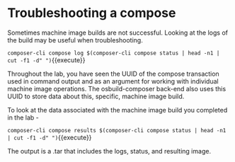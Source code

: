 # Troubleshooting a compose

Sometimes machine image builds are not successful.  Looking at the logs
of the build may be useful when troubleshooting.

`composer-cli compose log $(composer-cli compose status | head -n1 | cut -f1 -d" ")`{{execute}}

Throughout the lab, you have seen the UUID of the compose transaction used in
command output and as an argument for working with individual machine image
operations.  The osbuild-composer back-end also uses this UUID to store data about
this, specific, machine image build.  

To look at the data associated with the machine image build you completed in
the lab -

`composer-cli compose results $(composer-cli compose status | head -n1 | cut -f1 -d" ")`{{execute}}

The output is a .tar that includes the logs, status, and resulting image. 
